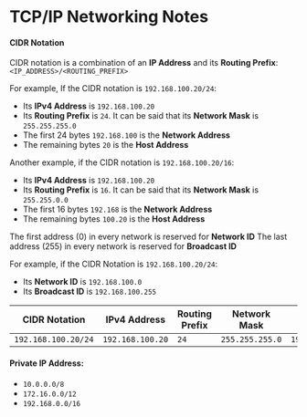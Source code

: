 # TCP/IP Networking Notes

#### CIDR Notation

CIDR notation is a combination of an **IP Address** and its **Routing Prefix**: `<IP_ADDRESS>/<ROUTING_PREFIX>`

For example, If the CIDR notation is `192.168.100.20/24`:
- Its **IPv4 Address** is `192.168.100.20`
- Its **Routing Prefix** is `24`. It can be said that its **Network Mask** is `255.255.255.0`
- The first 24 bytes `192.168.100` is the **Network Address**
- The remaining bytes `20` is the **Host Address**

Another example, if the CIDR notation is `192.168.100.20/16`:
- Its **IPv4 Address** is `192.168.100.20`
- Its **Routing Prefix** is `16`. It can be said that its **Network Mask** is `255.255.0.0`
- The first 16 bytes `192.168` is the **Network Address**
- The remaining bytes `100.20` is the **Host Address**

The first address (0) in every network is reserved for **Network ID**
The last address (255) in every network is reserved for **Broadcast ID**

For example, if the CIDR Notation is `192.168.100.20/24`:
- Its **Network ID** is `192.168.100.0`
- Its **Broadcast ID** is `192.168.100.255`

| CIDR Notation | IPv4 Address | Routing Prefix | Network Mask | Network Address | Host Address | Network ID | Broadcast ID |
|---|---|---|---|---|---|---|---|
| `192.168.100.20/24` |`192.168.100.20`| `24` | `255.255.255.0` | `192.168.100` | `20` | `192.168.100.0` | `192.168.100.255` |


#### Private IP Address:
- `10.0.0.0/8`
- `172.16.0.0/12`
- `192.168.0.0/16`
